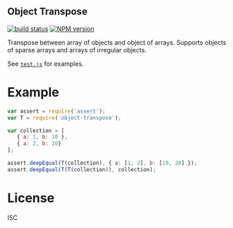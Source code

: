 Object Transpose
----------------

[![build status][1]][2]
[![NPM version][3]][4]


Transpose between array of objects and object of arrays.
Supports objects of sparse arrays and arrays of irregular objects.

See [`test.js`](test.js) for examples.

Example
=======

```js
var assert = require('assert');
var T = require('object-transpose');

var collection = [
   { a: 1, b: 10 },
   { a: 2, b: 20}
];

assert.deepEqual(T(collection), { a: [1, 2], b: [10, 20] });
assert.deepEqual(T(T(collection)), collection);
```

License
=======

ISC

  [1]: https://secure.travis-ci.org/emilbayes/object-transpose.svg
  [2]: https://travis-ci.org/emilbayes/object-transpose
  [3]: https://badge.fury.io/js/object-transpose.svg
  [4]: https://badge.fury.io/js/object-transpose
